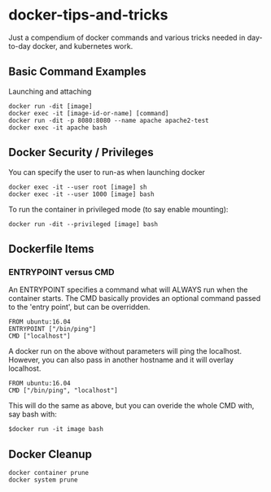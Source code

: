 # docker-tips-and-tricks
Just a compendium of docker commands and various tricks needed in day-to-day docker, and kubernetes work. 

## Basic Command Examples
Launching and attaching
```
docker run -dit [image]
docker exec -it [image-id-or-name] [command]
docker run -dit -p 8080:8080 --name apache apache2-test
docker exec -it apache bash
```
## Docker Security / Privileges
You can specify the user to run-as when launching docker
```
docker exec -it --user root [image] sh
docker exec -it --user 1000 [image] bash
```
To run the container in privileged mode (to say enable mounting):
```
docker run -dit --privileged [image] bash
```
## Dockerfile Items
### ENTRYPOINT versus CMD  
An ENTRYPOINT specifies a command what will ALWAYS run when the container starts. 
The CMD basically provides an optional command passed to the 'entry point', but can be overridden. 
```
FROM ubuntu:16.04
ENTRYPOINT ["/bin/ping"]
CMD ["localhost"]
```
A docker run on the above without parameters will ping the localhost. However, you can also pass in another hostname and it will overlay localhost. 
```
FROM ubuntu:16.04
CMD ["/bin/ping", "localhost"]
```
This will do the same as above, but you can overide the whole CMD with, say bash with:
```
$docker run -it image bash
```
## Docker Cleanup
```
docker container prune
docker system prune
```



